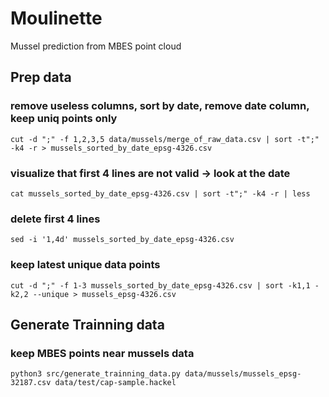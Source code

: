 # Moulinette
Mussel prediction from MBES point cloud
## Prep data
### remove useless columns, sort by date, remove date column, keep uniq points only
```
cut -d ";" -f 1,2,3,5 data/mussels/merge_of_raw_data.csv | sort -t";" -k4 -r > mussels_sorted_by_date_epsg-4326.csv
```
### visualize that first 4 lines are not valid -> look at the date
```
cat mussels_sorted_by_date_epsg-4326.csv | sort -t";" -k4 -r | less
```

### delete first 4 lines
```
sed -i '1,4d' mussels_sorted_by_date_epsg-4326.csv
```

### keep latest unique data points
```
cut -d ";" -f 1-3 mussels_sorted_by_date_epsg-4326.csv | sort -k1,1 -k2,2 --unique > mussels_epsg-4326.csv
```


## Generate Trainning data

### keep MBES points near mussels data
```
python3 src/generate_trainning_data.py data/mussels/mussels_epsg-32187.csv data/test/cap-sample.hackel
```




